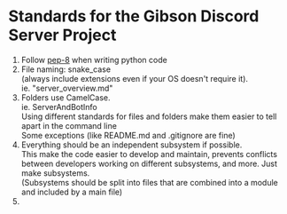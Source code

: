 # Standards for the Gibson Discord Server Project

1. Follow [pep-8](https://peps.python.org/pep-0008/) when writing python code  
2. File naming: snake_case  
(always include extensions even if your OS doesn't require it).  
ie. "server_overview.md"
3. Folders use CamelCase.  
ie. ServerAndBotInfo  
Using different standards for files and folders make them easier to tell apart in the command line  
Some exceptions (like README.md and .gitignore are fine)
4. Everything should be an independent subsystem if possible.  
This make the code easier to develop and maintain, prevents conflicts between developers working on different subsystems, and more. Just make subsystems.  
(Subsystems should be split into files that are combined into a module and included by a main file)
5. 



